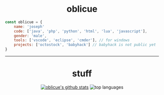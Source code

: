 

<h1 align="center">oblicue</h1>





</h1>

```javascript
const oblicue = {
    name: 'joseph'
    code: ['java', 'php', 'python', 'html', 'lua', 'javascript'],
    gender: 'male',
    tools: ['vscode', 'eclipse', 'cmder'], // for windows
    projects: ['octostock', 'babyhack'] // babyhack is not public yet
}
```


***
<div align="center">
   <h1>stuff</h1>

[![oblicue's github stats](https://github-readme-stats.vercel.app/api?username=oblicue&theme=dark&layout=compact)](https://github.com/anuraghazra/github-readme-stats)
![top languages](https://github-readme-stats.vercel.app/api/top-langs/?username=oblicue&theme=dark&layout=compact)
</div>
